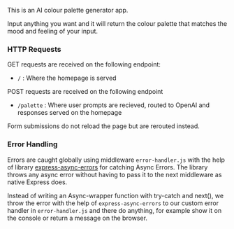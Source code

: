 This is an AI colour palette generator app.

Input anything you want and it will return the colour palette that matches the
mood and feeling of your input.

### HTTP Requests

GET requests are received on the following endpoint:

- `/` : Where the homepage is served

POST requests are received on the following endpoint

- `/palette` : Where user prompts are recieved, routed to OpenAI and responses
  served on the homepage

Form submissions do not reload the page but are rerouted instead.

### Error Handling

Errors are caught globally using middleware `error-handler.js` with the help of
library
[express-async-errors](https://www.npmjs.com/package/express-async-errors) for
catching Async Errors. The library throws any async error without having to pass
it to the next middleware as native Express does.

Instead of writing an Async-wrapper function with try-catch and next(), we throw
the error with the help of `express-async-errors` to our custom error handler in
`error-handler.js` and there do anything, for example show it on the console or
return a message on the browser.
